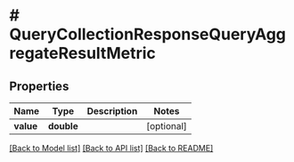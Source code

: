 # # QueryCollectionResponseQueryAggregateResultMetric

## Properties

| Name      | Type       | Description | Notes      |
| --------- | ---------- | ----------- | ---------- |
| **value** | **double** |             | [optional] |

[[Back to Model list]](../../README.md#models) [[Back to API list]](../../README.md#endpoints) [[Back to README]](../../README.md)
